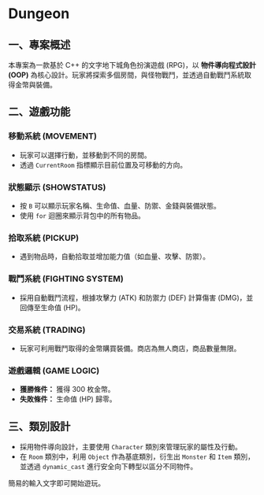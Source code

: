 #  Dungeon 

## 一、專案概述
本專案為一款基於 C++ 的文字地下城角色扮演遊戲 (RPG)，以 **物件導向程式設計 (OOP)** 為核心設計。玩家將探索多個房間，與怪物戰鬥，並透過自動戰鬥系統取得金幣與裝備。

## 二、遊戲功能
###  移動系統 (MOVEMENT)
- 玩家可以選擇行動，並移動到不同的房間。
- 透過 `CurrentRoom` 指標顯示目前位置及可移動的方向。

###  狀態顯示 (SHOWSTATUS)
- 按 `B` 可以顯示玩家名稱、生命值、血量、防禦、金錢與裝備狀態。
- 使用 `for` 迴圈來顯示背包中的所有物品。

###  拾取系統 (PICKUP)
- 遇到物品時，自動拾取並增加能力值（如血量、攻擊、防禦）。

###  戰鬥系統 (FIGHTING SYSTEM)
- 採用自動戰鬥流程，根據攻擊力 (ATK) 和防禦力 (DEF) 計算傷害 (DMG)，並回傳至生命值 (HP)。

### 交易系統 (TRADING)
- 玩家可利用戰鬥取得的金幣購買裝備。商店為無人商店，商品數量無限。

### 遊戲邏輯 (GAME LOGIC)
- **獲勝條件：** 獲得 300 枚金幣。
- **失敗條件：** 生命值 (HP) 歸零。

## 三、類別設計
- 採用物件導向設計，主要使用 `Character` 類別來管理玩家的屬性及行動。
- 在 `Room` 類別中，利用 `Object` 作為基底類別，衍生出 `Monster` 和 `Item` 類別，並透過 `dynamic_cast` 進行安全向下轉型以區分不同物件。

簡易的輸入文字即可開始遊玩。
